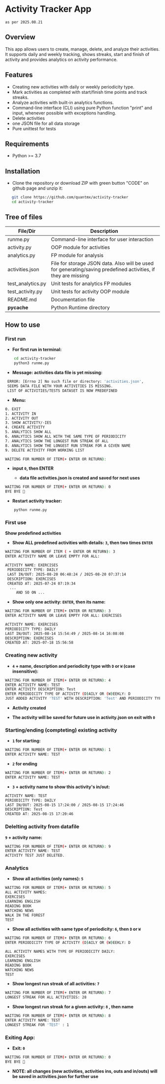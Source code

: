 # Activity Tracker App

    as per 2025.08.21

## Overview

This app allows users to create, manage, delete, and analyze their activities. It supports daily and weekly tracking, shows streaks, start and finish of activity and provides analytics on activity performance.

## Features

* Creating new activities with daily or weekly periodicity type.
* Mark activities as completed with start/finish time points and track streaks.
* Analyze activities with built-in analytics functions.
* Command-line interface (CLI) using pure Python function "print" and input, whenever possible with exceptions handling.
* Delete activities
* one JSON file for all data storage 
* Pure unittest for tests

## Requirements 

- Python >= 3.7 

## Installation
  
* Clone the repository or download ZIP with green button "CODE" on github page and unzip it:
```bash
   git clone https://github.com/quantmx/activity-tracker
   cd activity-tracker
```

## Tree of files
| File/Dir | Description |
|------|-------------|
| runme.py | Command-line interface for user interaction |
| activity.py | OOP module for activities |
| analytics.py | FP module for analysis|
| activities.json | File for storage JSON data. Also will be used for generating/saving predefined activities, if they are missing |
| test_analytics.py | Unit tests for analytics FP modules | 
| test_activity.py | Unit tests for activity OOP module |
| README.md | Documentation file | 
| __pycache__ | Python Runtime directory


## How to use

### First run

*  **For first run in terminal:**

```bash
    cd activity-tracker
    python3 runme.py
``` 
*  **Message: activities data file is yet missing:** 
``` bash
 ERROR: [Errno 2] No such file or directory: 'activities.json', 
 SEEMS DATA FILE WITH YOUR ACTIVITIES IS MISSING.
 LIST OF ACTIVITIES/TESTS DATASET IS NOW PREDEFINED 
```
*  **Menu:** 
``` bash
0. EXIT
1. ACTIVITY IN
2. ACTIVITY OUT
3. SHOW ACTIVITY/-IES
4. CREATE ACTIVITY
5. ANALYTICS SHOW ALL
6. ANALYTICS SHOW ALL WITH THE SAME TYPE OF PERIODICITY
7. ANALYTICS SHOW THE LONGEST RUN STREAK OF ALL
8. ANALYTICS SHOW THE LONGEST RUN STREAK FOR A GIVEN NAME
9. DELETE ACTIVITY FROM WORKING LIST

WAITING FOR NUMBER OF ITEM(+ ENTER OR RETURN):
```
* **input `0`, then  ENTER**

    *  **data file activities.json is created and saved for next uses** 

```bash
WAITING FOR NUMBER OF ITEM(+ ENTER OR RETURN): 0
BYE BYE 👋
```

* **Restart activity tracker:**

```bash
    python runme.py
``` 


###  First use

**Show predefined activities**
 
* **Show ALL predefined activities with details: `3`, then two times `ENTER`** 
 
```bash
WAITING FOR NUMBER OF ITEM ( + ENTER OR RETURN): 3
ENTER ACTIVITY NAME OR LEAVE EMPTY FOR ALL:

ACTIVITY NAME: EXERCISES
 PERIODICITY TYPE: DAILY
 LAST IN/OUT: 2025-08-20 06:48:24 / 2025-08-20 07:37:14
 DESCRIPTION: EXERCISES
 CREATED AT: 2025-07-24 07:19:34
  ...
     AND SO ON ...
```
* **Show only one activity: `ENTER`, then its name:**

```bash
WAITING FOR NUMBER OF ITEM(+ ENTER OR RETURN): 3
ENTER ACTIVITY NAME OR LEAVE EMPTY FOR ALL: EXERCISES

ACTIVITY NAME: EXERCISES
PERIODICITY TYPE: DAILY
LAST IN/OUT: 2025-08-14 15:54:49 / 2025-08-14 16:08:08
DESCRIPTION: EXERCISES
CREATED AT: 2025-07-18 15:56:58
```

### Creating new activity 

*  **`4` + name, description and periodicity type with `D` or `W` (case insensitive):**
```bash
WAITING FOR NUMBER OF ITEM(+ ENTER OR RETURN): 4
ENTER ACTIVITY NAME: TEST
ENTER ACTIVITY DESCRIPTION: Test
ENTER PERIODICITY TYPE OF ACTIVITY (D)AILY OR (W)EEKLY: D
JUST ADDED ACTIVITY 'TEST' WITH DESCRIPTION: 'Test' AND PERIODICITY TYPE: 'DAILY'
```
*  **Activity created**

* **The activity will be saved for future use in activity.json on exit with `0`**  

### Starting/ending (compteting) existing activity 

* **`1` for starting:**

```bash
WAITING FOR NUMBER OF ITEM(+ ENTER OR RETURN): 1
ENTER ACTIVITY NAME: TEST
```

* **`2` for ending**
```bash
WAITING FOR NUMBER OF ITEM(+ ENTER OR RETURN): 2
ENTER ACTIVITY NAME: TEST
```

* **`3` + activity name to show this activity's in/out:**
```bash
ACTIVITY NAME: TEST
PERIODICITY TYPE: DAILY
LAST IN/OUT: 2025-08-15 17:24:00 / 2025-08-15 17:24:46
DESCRIPTION: Test
CREATED AT: 2025-08-15 17:20:46
```

### Delelting activity from datafile

**`9` + activity name:**

```bash
WAITING FOR NUMBER OF ITEM(+ ENTER OR RETURN): 9
ENTER ACTIVITY NAME: TEST
ACTIVITY TEST JUST DELETED.
```

### Analytics

* **Show all activities (only names): `5`**
```bash
WAITING FOR NUMBER OF ITEM(+ ENTER OR RETURN): 5
ALL ACTIVITY NAMES:
EXERCISES
LEARNING ENGLISH
READING BOOK
WATCHING NEWS
WALK IN THE FOREST
TEST
```

* **Show all activities with same type of periodicity: `6`, then `D` or `W`**
```bash
WAITING FOR NUMBER OF ITEM(+ ENTER OR RETURN): 6
ENTER PERIODICITY TYPE OF ACTIVITY (D)AILY OR (W)EEKLY: D

ALL ACTIVITY NAMES WITH TYPE OF PERIODICITY DAILY:
EXERCISES
LEARNING ENGLISH
READING BOOK
WATCHING NEWS
TEST
```
* **Show longest run streak of all activities: `7`**
```bash
WAITING FOR NUMBER OF ITEM(+ ENTER OR RETURN): 7
LONGEST STREAK FOR ALL ACTIVITIES: 28
```

* **Show longest run streak for a given activity: `8` , then name**
```bash
WAITING FOR NUMBER OF ITEM(+ ENTER OR RETURN): 8
ENTER ACTIVITY NAME: TEST
LONGEST STREAK FOR 'TEST' : 1
```

### Exiting App:

* **Exit: `0`**

```bash
WAITING FOR NUMBER OF ITEM(+ ENTER OR RETURN): 0
BYE BYE 👋
```
* **NOTE: all changes (new activities, activities ins, outs and in/outs) will be saved in activities.json for further use**  

 
